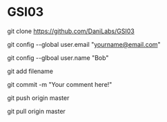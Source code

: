 # GSI03

git clone https://github.com/DaniLabs/GSI03

git config --global user.email "yourname@email.com"

git config --glboal user.name "Bob"

git add filename

git commit -m "Your comment here!"

git push origin master

git pull origin master
